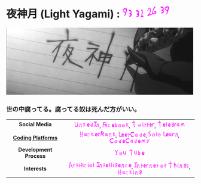 # 夜神月 (Light Yagami) : ![Lifespan](static/logo/LightYagamiLifespan.png)
![alt text](static/banner/YagamiLightName.gif)

### 世の中腐ってる。腐ってる奴は死んだ方がいい。
|     |     |
| :-: | :-: |
| <strong>Social Media</strong> | [![LinkedIn](static/logo/social_media/LinkedIn.png)](https://www.linkedin.com/in/ames0k0/), [![Facebook](static/logo/social_media/Facebook.png)](https://www.facebook.com/ames0k0), [![Twitter](static/logo/social_media/Twitter.png)](https://twitter.com/ames0k0), [![Telegram](static/logo/social_media/Telegram.png)](https://t.me/ames0k0) |
| [<strong>Coding Platforms</strong>](https://github.com/ames0k0/LearnAndPractice) | [![HackerRank](static/logo/coding_platforms/HackerRank.png)](https://www.hackerrank.com/ames0k0), [![LeetCode](static/logo/coding_platforms/LeetCode.png)](https://leetcode.com/ames0k0/), [![SoloLearn](static/logo/coding_platforms/SoloLearn.png)](https://www.sololearn.com/profile/5227051), [![CodeCademy](static/logo/coding_platforms/CodeCademy.png)](https://www.codecademy.com/profiles/ames0k0) |
| <strong>Development Process</strong> | [![YouTube](static/logo/development_process/YouTube.png)](https://www.youtube.com/channel/UCKfm7aCx7tyGf2zjRIBRaqg) |
| <strong>Interests</strong> | [![Artificial Intelligence](static/logo/interests/Artificial-Intelligence.png)](https://en.wikipedia.org/wiki/Artificial_intelligence), [![Internet o Things](static/logo/interests/Internet-of-Things.png)](https://en.wikipedia.org/wiki/Internet_of_things), [![Hacking](static/logo/interests/Hacking.png)](https://en.wikipedia.org/wiki/Hacker) |

<!--
Picture Generator:
  {
    https://fontmeme.com/de/death-note-schriftart/, {15, 20}, FF11FF, {None, Style-Wavy}
  }
Lifespan: https://deathnote.fandom.com/wiki/Lifespan
Quotes: https://japanoscope.com/light-yagami-quotes/
-->
